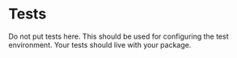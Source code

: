 # Tests
Do not put tests here. This should be used for configuring the test environment. Your tests should live with your package.
